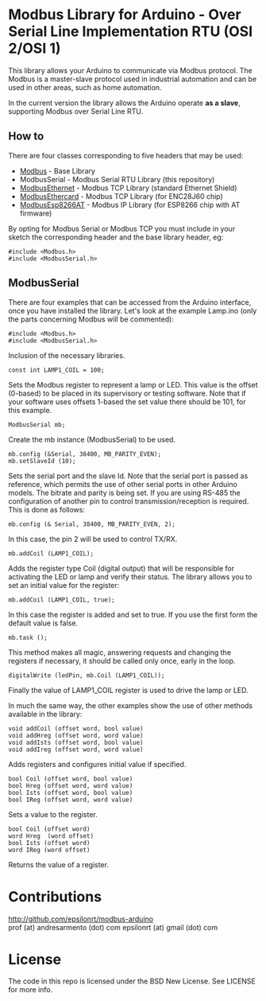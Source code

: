 Modbus Library for Arduino - Over Serial Line Implementation RTU (OSI 2/OSI 1)
==============================================================================

This library allows your Arduino to communicate via Modbus protocol. The Modbus is a master-slave protocol
used in industrial automation and can be used in other areas, such as home automation.

In the current version the library allows the Arduino operate **as a slave**, supporting Modbus over Serial Line RTU.

## How to

There are four classes corresponding to five headers that may be used:

* [Modbus](http://github.com/epsilonrt/modbus-arduino ) - Base Library
* ModbusSerial - Modbus Serial RTU Library (this repository)  
* [ModbusEthernet](https://github.com/epsilonrt/modbus-ethernet) - Modbus TCP Library (standard Ethernet Shield)   
* [ModbusEthercard](https://github.com/epsilonrt/modbus-ethercard) - Modbus TCP Library (for ENC28J60 chip)  
* [ModbusEsp8266AT](https://github.com/epsilonrt/modbus-esp8266at) - Modbus IP Library (for ESP8266 chip with AT firmware)   

By opting for Modbus Serial or Modbus TCP you must include in your sketch the corresponding header and the base library header, eg:

    #include <Modbus.h>
    #include <ModbusSerial.h>

## ModbusSerial

There are four examples that can be accessed from the Arduino interface, once you have installed the library.
Let's look at the example Lamp.ino (only the parts concerning Modbus will be commented):


    #include <Modbus.h>
    #include <ModbusSerial.h>

Inclusion of the necessary libraries.

    const int LAMP1_COIL = 100;

Sets the Modbus register to represent a lamp or LED. This value is the offset (0-based) to be placed in its supervisory or testing software.
Note that if your software uses offsets 1-based the set value there should be 101, for this example.

    ModbusSerial mb;

Create the mb instance (ModbusSerial) to be used.

    mb.config (&Serial, 38400, MB_PARITY_EVEN);
    mb.setSlaveId (10);

Sets the serial port and the slave Id. Note that the serial port is passed as reference, which permits the use of other serial ports in other Arduino models.
The bitrate and parity is being set. If you are using RS-485 the configuration of another pin to control transmission/reception is required.
This is done as follows:

    mb.config (& Serial, 38400, MB_PARITY_EVEN, 2);

In this case, the pin 2 will be used to control TX/RX.

    mb.addCoil (LAMP1_COIL);

Adds the register type Coil (digital output) that will be responsible for activating the LED or lamp and verify their status.
The library allows you to set an initial value for the register:

    mb.addCoil (LAMP1_COIL, true);

In this case the register is added and set to true. If you use the first form the default value is false.


    mb.task ();

This method makes all magic, answering requests and changing the registers if necessary, it should be called only once, early in the loop.

    digitalWrite (ledPin, mb.Coil (LAMP1_COIL));

Finally the value of LAMP1_COIL register is used to drive the lamp or LED.


In much the same way, the other examples show the use of other methods available in the library:

    void addCoil (offset word, bool value)
    void addHreg (offset word, word value)
    void addIsts (offset word, bool value)
    void addIreg (offset word, word value)

Adds registers and configures initial value if specified.

    bool Coil (offset word, bool value)
    bool Hreg (offset word, word value)
    bool Ists (offset word, bool value)
    bool IReg (offset word, word value)

Sets a value to the register.

    bool Coil (offset word)
    word Hreg  (word offset)
    bool Ists (offset word)
    word IReg (word offset)

Returns the value of a register.

Contributions
=============
http://github.com/epsilonrt/modbus-arduino  
prof (at) andresarmento (dot) com
epsilonrt (at) gmail (dot) com

License
=======
The code in this repo is licensed under the BSD New License. See LICENSE for more info.

